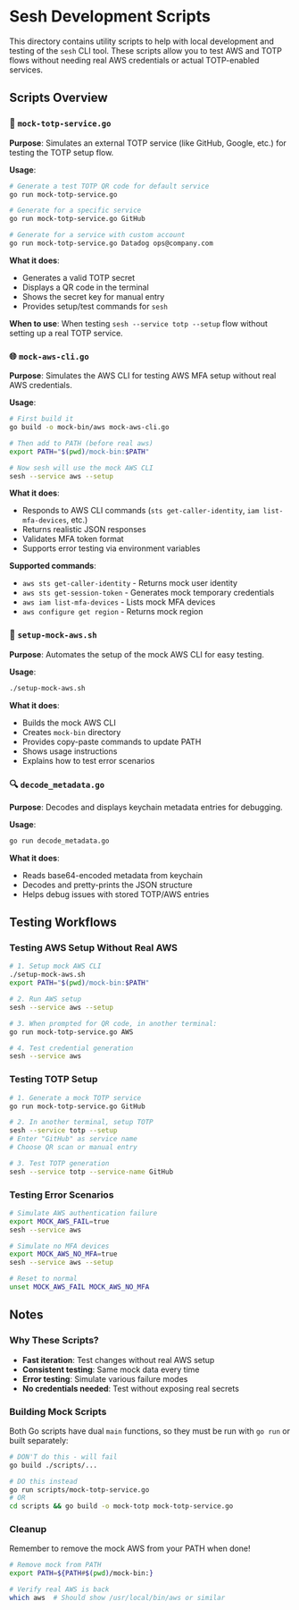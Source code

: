 # Sesh Development Scripts

This directory contains utility scripts to help with local development and testing of the `sesh` CLI tool. These scripts allow you to test AWS and TOTP flows without needing real AWS credentials or actual TOTP-enabled services.

## Scripts Overview

### 🔐 `mock-totp-service.go`
**Purpose**: Simulates an external TOTP service (like GitHub, Google, etc.) for testing the TOTP setup flow.

**Usage**:
```bash
# Generate a test TOTP QR code for default service
go run mock-totp-service.go

# Generate for a specific service
go run mock-totp-service.go GitHub

# Generate for a service with custom account
go run mock-totp-service.go Datadog ops@company.com
```

**What it does**:
- Generates a valid TOTP secret
- Displays a QR code in the terminal
- Shows the secret key for manual entry
- Provides setup/test commands for `sesh`

**When to use**: When testing `sesh --service totp --setup` flow without setting up a real TOTP service.

### 🌐 `mock-aws-cli.go`
**Purpose**: Simulates the AWS CLI for testing AWS MFA setup without real AWS credentials.

**Usage**:
```bash
# First build it
go build -o mock-bin/aws mock-aws-cli.go

# Then add to PATH (before real aws)
export PATH="$(pwd)/mock-bin:$PATH"

# Now sesh will use the mock AWS CLI
sesh --service aws --setup
```

**What it does**:
- Responds to AWS CLI commands (`sts get-caller-identity`, `iam list-mfa-devices`, etc.)
- Returns realistic JSON responses
- Validates MFA token format
- Supports error testing via environment variables

**Supported commands**:
- `aws sts get-caller-identity` - Returns mock user identity
- `aws sts get-session-token` - Generates mock temporary credentials
- `aws iam list-mfa-devices` - Lists mock MFA devices
- `aws configure get region` - Returns mock region

### 🚀 `setup-mock-aws.sh`
**Purpose**: Automates the setup of the mock AWS CLI for easy testing.

**Usage**:
```bash
./setup-mock-aws.sh
```

**What it does**:
- Builds the mock AWS CLI
- Creates `mock-bin` directory
- Provides copy-paste commands to update PATH
- Shows usage instructions
- Explains how to test error scenarios

### 🔍 `decode_metadata.go`
**Purpose**: Decodes and displays keychain metadata entries for debugging.

**Usage**:
```bash
go run decode_metadata.go
```

**What it does**:
- Reads base64-encoded metadata from keychain
- Decodes and pretty-prints the JSON structure
- Helps debug issues with stored TOTP/AWS entries

## Testing Workflows

### Testing AWS Setup Without Real AWS
```bash
# 1. Setup mock AWS CLI
./setup-mock-aws.sh
export PATH="$(pwd)/mock-bin:$PATH"

# 2. Run AWS setup
sesh --service aws --setup

# 3. When prompted for QR code, in another terminal:
go run mock-totp-service.go AWS

# 4. Test credential generation
sesh --service aws
```

### Testing TOTP Setup
```bash
# 1. Generate a mock TOTP service
go run mock-totp-service.go GitHub

# 2. In another terminal, setup TOTP
sesh --service totp --setup
# Enter "GitHub" as service name
# Choose QR scan or manual entry

# 3. Test TOTP generation
sesh --service totp --service-name GitHub
```

### Testing Error Scenarios
```bash
# Simulate AWS authentication failure
export MOCK_AWS_FAIL=true
sesh --service aws

# Simulate no MFA devices
export MOCK_AWS_NO_MFA=true
sesh --service aws --setup

# Reset to normal
unset MOCK_AWS_FAIL MOCK_AWS_NO_MFA
```

## Notes

### Why These Scripts?
- **Fast iteration**: Test changes without real AWS setup
- **Consistent testing**: Same mock data every time
- **Error testing**: Simulate various failure modes
- **No credentials needed**: Test without exposing real secrets

### Building Mock Scripts
Both Go scripts have dual `main` functions, so they must be run with `go run` or built separately:
```bash
# DON'T do this - will fail
go build ./scripts/...

# DO this instead
go run scripts/mock-totp-service.go
# OR
cd scripts && go build -o mock-totp mock-totp-service.go
```

### Cleanup
Remember to remove the mock AWS from your PATH when done!

```bash
# Remove mock from PATH
export PATH=${PATH#$(pwd)/mock-bin:}

# Verify real AWS is back
which aws  # Should show /usr/local/bin/aws or similar
```
